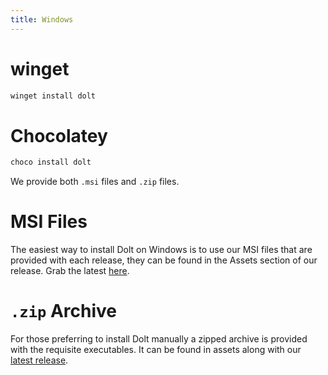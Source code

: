 ```yaml
---
title: Windows
---
```


# winget

```powershell
winget install dolt
```

# Chocolatey

```powershell
choco install dolt
```

We provide both `.msi` files and `.zip` files.

# MSI Files

The easiest way to install Dolt on Windows is to use our MSI files that are provided with each release, they can be found in the Assets section of our release. Grab the latest [here](https://github.com/dolthub/dolt/releases/latest).

# `.zip` Archive

For those preferring to install Dolt manually a zipped archive is provided with the requisite executables. It can be found in assets along with our [latest release](https://github.com/dolthub/dolt/releases/latest).
